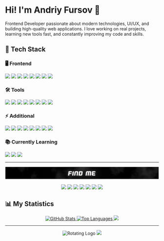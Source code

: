 <h1>
  Hi! I'm Andriy Fursov 🤙
</h1>

<p>
  Frontend Developer passionate about modern technologies, UI/UX, and building high-quality web applications.  
  I love working on real projects, learning new tools fast, and constantly improving my code and skills.
</p>

## <span >🚀 Tech Stack</span>

### <span >🖥️ Frontend</span>  
<p>
  <img src="https://img.shields.io/badge/JavaScript-F7DF1E?logo=javascript&logoColor=black"/>
  <img src="https://img.shields.io/badge/TypeScript-3178C6?logo=typescript&logoColor=white"/>
  <img src="https://img.shields.io/badge/React-61DAFB?logo=react&logoColor=black"/>
  <img src="https://img.shields.io/badge/Next.js-000000?logo=next.js&logoColor=white"/>
  <img src="https://img.shields.io/badge/TailwindCSS-06B6D4?logo=tailwindcss&logoColor=white"/>
  <img src="https://img.shields.io/badge/HTML5-E34F26?logo=html5&logoColor=white"/>
  <img src="https://img.shields.io/badge/CSS3-1572B6?logo=css3&logoColor=white"/>
  <img src="https://img.shields.io/badge/SCSS-CC6699?logo=sass&logoColor=white"/>
</p>

### <span>🛠️ Tools</span>  
<p>
  <img src="https://img.shields.io/badge/Git-F05032?logo=git&logoColor=white"/>
  <img src="https://img.shields.io/badge/GitHub-181717?logo=github&logoColor=white"/>
  <img src="https://img.shields.io/badge/GitLab-FC6D26?logo=gitlab&logoColor=white"/>
  <img src="https://img.shields.io/badge/Figma-F24E1E?logo=figma&logoColor=white"/>
  <img src="https://img.shields.io/badge/Chrome-4285F4?logo=googlechrome&logoColor=white"/>
  <img src="https://img.shields.io/badge/Postman-FF6C37?logo=postman&logoColor=white"/>
  <img src="https://img.shields.io/badge/Gulp-CF4647?logo=gulp&logoColor=white"/>
  <img src="https://img.shields.io/badge/Webpack-8DD6F9?logo=webpack&logoColor=black"/>
</p>

### <span >⚡ Additional</span>  
<p>
  <img src="https://img.shields.io/badge/Redux-764ABC?logo=redux&logoColor=white"/>
  <img src="https://img.shields.io/badge/Firebase-FFCA28?logo=firebase&logoColor=black"/>
  <img src="https://img.shields.io/badge/Node.js-339933?logo=node.js&logoColor=white"/>
  <img src="https://img.shields.io/badge/Express-000000?logo=express&logoColor=white"/>
  <img src="https://img.shields.io/badge/Jest-C21325?logo=jest&logoColor=white"/>
  <img src="https://img.shields.io/badge/Cypress-17202C?logo=cypress&logoColor=white"/>
  <img src="https://img.shields.io/badge/Responsive%20Design-000000?logo=responsive&logoColor=white"/>
  <img src="https://img.shields.io/badge/SEO-4285F4?logo=google&logoColor=white"/>
</p>

### <span >📚 Currently Learning</span>  
<p>
  <img src="https://img.shields.io/badge/GraphQL-E10098?logo=graphql&logoColor=white"/>
  <img src="https://img.shields.io/badge/Three.js-000000?logo=three.js&logoColor=white"/>
  <img src="https://img.shields.io/badge/Docker-2496ED?logo=docker&logoColor=white"/>
</p>

---

<img src="./asets/MyTitle.png" alt="Find me" />
<p align="center">
  <a href="https://instagram.com/YOUR_INSTAGRAM"><img src="https://img.shields.io/badge/Instagram-%23E4405F.svg?&style=for-the-badge&logo=instagram&logoColor=white"/></a>
  <a href="https://t.me/YOUR_TELEGRAM"><img src="https://img.shields.io/badge/Telegram-%230088cc.svg?&style=for-the-badge&logo=telegram&logoColor=white"/></a>
  <a href="viber://chat?number=%2B380XXXXXXXXX"><img src="https://img.shields.io/badge/Viber-685EA9?style=for-the-badge&logo=viber&logoColor=white"/></a>
  <a href="https://discord.gg/YOUR_DISCORD"><img src="https://img.shields.io/badge/Discord-%235865F2.svg?&style=for-the-badge&logo=discord&logoColor=white"/></a>
  <a href="https://wa.me/380XXXXXXXXX"><img src="https://img.shields.io/badge/WhatsApp-25D366?style=for-the-badge&logo=whatsapp&logoColor=white"/></a>
  <a href="mailto:YOUR_EMAIL@gmail.com"><img src="https://img.shields.io/badge/Gmail-D14836?style=for-the-badge&logo=gmail&logoColor=white"/></a>
  <a href="https://yourportfolio.com"><img src="https://img.shields.io/badge/Portfolio-%23000000.svg?&style=for-the-badge&logo=vercel&logoColor=white"/></a>
</p>

## <span >📊 My Statistics</span>

<div align="center">
  <a href="http://www.github.com/AnDrEyFuRsOvV">
    <img src="https://github-readme-stats.vercel.app/api?username=AnDrEyFuRsOvV&show_icons=true&title_color=ffffff&text_color=ffffff&icon_color=ffffff&bg_color=000000&hide_border=true" alt="GitHub Stats" />
    </a>

  <a href="https://github.com/AnDrEyFuRsOvV">
    <img src="https://github-readme-stats.vercel.app/api/top-langs/?username=AnDrEyFuRsOvV&langs_count=10&title_color=ffffff&text_color=ffffff&icon_color=ffffff&bg_color=000000&hide_border=true&layout=compact" alt="Top Languages" />
    </a>

  <a href="http://www.github.com/AnDrEyFuRsOvV">
    <img src="https://github-readme-streak-stats.herokuapp.com/?user=AnDrEyFuRsOvV&stroke=ffffff&background=000000&ring=ffffff&fire=ffffff&currStreakNum=ffffff&currStreakLabel=ffffff&sideNums=ffffff&sideLabels=ffffff&dates=ffffff&hide_border=true" />
    </a>
</div>

---
<!-- 
<p align="center">
  <img src="https://github.com/Platane/snk/raw/output/github-contribution-grid-snake-dark.svg" alt="GitHub Contribution Snake"/>
</p> -->

<p align="center">
    <img src="./asets/MyGif.gif" alt="Rotating Logo" style="width: 250px; />
</p>


<p align="center">
  <a href="https://www.buymeacoffee.com/AnDrEyFuRsOvV">
    <img src="https://img.shields.io/badge/-Buy%20me%20a%20coffee-ffdd00?style=for-the-badge&logo=buy-me-a-coffee&logoColor=black"/>
  </a>
</p>

